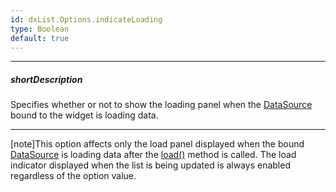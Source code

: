 ```yaml
---
id: dxList.Options.indicateLoading
type: Boolean
default: true
---
```

---
##### shortDescription
Specifies whether or not to show the loading panel when the [DataSource](/api-reference/30%20Data%20Layer/DataSource '/Documentation/ApiReference/Data_Layer/DataSource/') bound to the widget is loading data.

---
[note]This option affects only the load panel displayed when the bound [DataSource](/api-reference/30%20Data%20Layer/DataSource '/Documentation/ApiReference/Data_Layer/DataSource/') is loading data after the [load()](/api-reference/30%20Data%20Layer/DataSource/3%20Methods/load().md '/Documentation/ApiReference/Data_Layer/DataSource/Methods/#load') method is called. The load indicator displayed when the list is being updated is always enabled regardless of the option value.